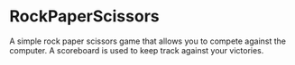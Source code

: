 # RockPaperScissors
A simple rock paper scissors game that allows you to compete against the computer.
A scoreboard is used to keep track against your victories. 
